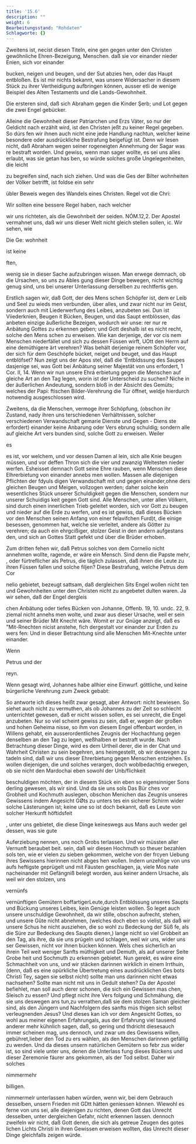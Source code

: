 ```yaml
---
title: '15.6'
description: ""
weight: 6
Bearbeitungsstand: "Rohdaten"
Schlagworte: {}
---
```

<!-- seite 734 -->


Zweitens ist, necist diesen Titeln, eine gen gegen unter den Christen gewöhnliche Ehren-Bezeigung, Menschen. daß sie vor einander nieder Enien, sich vor einander

bucken, neigen und beugen, und der Sut abzies hen, oder das Haupt entbloßen. Es ist mir nichts bekannt, was unsere Widersacher in diesem Stück zu ihrer Vertheidigung aufbringen können, ausser etli de wenige Beispiel des Alten Testaments und die Lands-Gewohnheit.

Die ersteren sind, daß sich Abraham gegen die Kinder Şerb; und Lot gegen die zwei Engel gebücker.

Alleine die Gewohnheit dieser Patriarchen und Erzs Väter, so nur der Geldicht nach erzählt wird, ist den Christen jeßt zu keiner Regel gegeben. So dúrs fen wir ihnen auch nicht eine jede Handlung nachtun, welcher keine besondere oder ausdrückliche Bestrafung beigefügt ist. Denn wir lesen nicht, daß Abraham wegen seiner rogeneigten Annehmung der Sagar was re bestraft worden. Und gewiss, wenn man sager wollte, es sei uns alles erlaubt, was sie getan has ben, so würde solches große Ungelegenheiten, die leicht

zu begreifen sind, nach sich ziehen. Und was die Ges der Bilter wohnheiten der Völker betrifft, ist foldse ein sehr

übler Beweis wegen des Wandels eines Christen. Regel vot die Chri:

Wir sollten eine bessere Regel haben, nach welcher

wir uns richteten, als die Gewohnbeit der seiden. NÓM.12,2. Der Apostel vermahnet uns, daß wir uns dieser Welt nicht gleich stellen sollen, ic. Wir sehen, wie

Die Ge: wohnheit

ist keine

ften,
<!-- seite 735 -->
wenig sie in dieser Sache aufzubringen wissen. Man erwege demnach, ob die Ursachen, so uns zu Ables gung dieser Dinge bewegen, nicht wichtig genug sind, uns bei unserer Unterlassung derselben zu rechtfertis gen.

Erstlich sagen wir, daß Gott, der des Mens schen Schöpfer ist, dem er Leib und Seel zu wieds men verbunden, über alles, und zwar nicht nur im Geist, sondern auch mit Liederwerfung des Leibes, anzubeten sei. Dun ist Viiederknien, Beugen it Bücken, Beugen, und das Saupt entblössen, das anbeten einzige äußerliche Bezeigen, wodurch wir unse: rer nur re Anbätung Gottes zu erkennen geben; und Gott deshalb
 ist es nicht recht, solche den Mens schen zu erweisen. Wie kan derjenige, der vor cis nem Menschen niederfället und sich zu dessen Füssen wirft, UOtt den Herrn auf eine demüthigere ärt verehren? Was behält derjenige reinem Schöpfer vor, der sich für dem Geschöpfe bücket, neiget und beuget, und das Haupt entblöfset? Nun zeigt uns der Apos stel, daß die 'Entbldssung des Saupes dasjenige sei, was Gott bei Anbätung seiner Majestät von uns erfordert, 1 Cor. II, 14. Wenn wir nun unsere Ehrá erbietung gegen die Menschen auf gleiche Art an den Tag legen, worin ist der Unterscheid zu suchen? Niche in der äußerlichen Andeutung, sondern bloß in der Absicht des Gemüts; welches der Papi: ftischen Bilder-Verehrung die Tür öffnet, weldje hierdurch notwendig ausgeschlossen wird.

Zweitens, da die Menschen, vermoge  ihrer Schöpfung, (obschon ihr Zustand, nady ihren uns terschiedenen Verhältnissen, solcher verschiedenen Verwandschaft gemarie Dienste und Gegen - Diens ste erfordert) einander keine Anbarung oder Vers ebrung schuldig; sondern alle auf gleiche Art vers bunden sind, solche Gott zu erweisen. Weiler

es
<!-- seite 736 -->
es ist, vor welchem, und vor dessen Damen al lein, sich alle Knie beugen müssen, und vor deffen Thron sich die vier und zwanzig Weltesten nieder werfen. Esheisset demnach Gott seine Ehre rauben, wenn Menschen diese Elhrerbietung von einander annebs men wollen. Massen alle diejenigen Pflichten der fdyuls digen Verwandschaft mit und gegen einander,ohne ders gleichen Beugen und Meigen, vollzogen werden; daher solche kein wesentliches Stück unserer Schuldigkeit gegen die Menschen, sondern nur unserer Schuidigs keit gegen Gott sind. Alle Menschen, unter allen Völkern, sind durch einen innerlichen Trieb geleitet worden, sich vor Gott zu beugen und nieder auf die Erde zu werfen, und es ist gewiss, daß dieses Bücken vor den Menschen seinen Anfang von einer felavifchen Furd)t, die einige besessen, genommen hat, welche sie verleitet, andere als Götter zu verehren; da auch ein ehrgcißiger, stolzer Geist in den andern aufgestans den, und sich an Gottes Statt gefekt und über die Brüder erhoben.

Zum dritten fehen wir, daß Petrus solches von dem Cornelio nicht annehmen wollte, ragende, er wäre ein Mensch. Sind denn die Papste mehr, , oder fürtreflicher als Petrus, die täglich zulassen, daß ihnen die Leute zu ihren Füssen fallen und solche filjen? Diese Bestrafung, welche Petrus dem Cor

nelio gebietet, bezeugt sattsam, daß dergleichen Sits Engel wollen nicht ten und Gewohnheiten unter den Christen nicht zu angebetet dulten waren. Ja wir sehen, daß der Engel dergleis

chen Anbätung oder tiefes Bücken von Johanne, Offenb. 19, 10. undc. 22, 9. ziemal nicht annehs men wolte, und zwar aus dieser Ursache, weil er sein und seiner Brüder Mit Knecht wäre. Womit er zur Gnüge anzeigt, daß es "Mit-Rnechten nicist anstehe, fich dergestalt vor einander zur Erden zu wers fen: Und in dieser Betrachtung sind alle Menschen Mit-Knechte unter einander.

Wenn

Petrus und der

reyn.
<!-- seite 737 -->
Wenn gesagt wird, Johannes habe allhier eine Einwurf. göttliche, und keine bürgerliche Verehrung zum Zweck gebabt:

So antworte ich dieses heißt zwar gesagt, aber Antwort: nicht bewiesen. So siehet auch nicht zu vermuthen, als ob Johannes zu der Zeit so schlecht unterrichtet gewesen, daß er nicht wissen sollen, es sei unrecht, die Engel anzubeten. Nur so viel scheint gewiss zu sein, daß er, wegen der großen und hohen Geheima nisse, so ihm von diesem Engel offenbart worden, in Willens gehabt, ein ausserordentliches Zeugnis der Hochachtung gegen denselben an den Tag zu legen, weßhalben er bestraft wurde. Nach Betrachtung dieser Dinge, wird es dem Urtheil derer, die in der Chat und Wahrheit Christen zu sein begehren, ans heimgestellt, ob wir deswegen zu tadeln sind, daß wir uns dieser Ehrerbietung gegen Menschen entziehen. Es wollen diejenigen, die und solches verargen, doch woblbedachtig erwegen, ob sie nicht den Mardochai eben sowohl der Unb/flichkeit

beschuldigen möchten, der in diesem Stück ein eben so eigensinniger Sons derling gewesen, als wir sind. Und da sie uns sols Das Bür ches vor Grobheit und Kochmuth auslegen, obschon Menichen das Zeugnis unseres Gewissens indem Angesicht GØts zu unters tes ein sicherer Schirm wider solche Lästerungen ist; keine une so ist doch bekannt, daß es Leute von solcher Herkunft höftidsfeit

, unter uns gebietet, die diese Dinge keineswegs aus Mans auch weder gel dessen, was sie gute

Auferziebung nennen, uns noch Grobs terlassen. Und wir müssten aller Vernunft beraubet beit. sein, daß wir diesen Hochmuth so theuer bezahlen sols ten, wie er vielen zu sieben gekommen, welche von der frcyen Uebung ihres Sewissens hierinnen nicht abges hen wollen. Indern unzehlige von uns aufs heftigste geprügelt und mit Fäusten geschlagen, ja, viele Mos nate nacheinander mit Gefängniß belegt worden, aus keiner andern Ursache, als weil wir den stolzen, uns

vernünfs





<!-- seite 738 -->
vernünftigen Gemütern boffartigerLeute,durch Entbldssung unseres Saupts und Bückung unseres Leibes, kein Genüge leisten wollen. So leget auch unsere unschuldige Gewohnheit, da wir stille, obschon aufrecht, stehen, und unsere Güte nicht abnehmen, (welches doch eben so vielist, als daß wir unsere Schus he nicht ausziehen, die so wohl zu Bedeckung der Süß fe, als die Süre zur Bedeckung des Saupts dienen,) lange nicht so viel Grobbeit an den Tag, als ihre, da sie uns prügeln und schlagen, weil wir uns, wider uns ser Gewissen, nicht vor ihnen bücken können. Wels ches sicherlich an ihrein Teil weit weniger Sanfts müthigkeit und Demuth, als auf unserer Seite Grobe heit und Sochmuth zu erkennen gebietet. Nun gerekt, es wäre eine Schmachheit von uns, und wir stäcken darinnen wirklich in einem Irrthuin, (denn, daß es eine opürkliche Übertretung eines ausdrücklichen Ges bots Christi Tey, sagen sie selbst nicht) sollte man uns darinnen nicht etwas nachsehen? Sollte man nicht mit uns in Gedult stehen? Da der Apostel befiehlet, man soll auch derer schonen, die sich ein Gewissen mas chen, Sleisch zu essen? Und pflegt nicht ihre Vers folgung und Schmáhung, die sie uns deswegen ans tun,zu verrathen,daß sie dem stolzen Saman gleicher sind, als den Jüngern und Nachfolgern des sanfts mús thigen sich selbst verleugnenden Jesus? Und dieses kan ich vor dem Angesicht Gottes, so wohl aus meiner eigenen Erfahrungals, aus der Erfahrung viel tausend anderer mehr kühnlich sagen, daß, so gering und thdricht diesesauch immer scheinen mag, uns dennoch, und zwar um des Gewissens willen, gebühret,lieber den Tod zu ers wählen, als den Menschen darinnen gefällig zu werden. Und da dieses unsern natürlichen Gemütern so febr zus wider ist, so sind viele unter uns, denen die Unterlass fung dieses Bückens und dieser Zeremonie fäurer ans gekommen, als der Tod selbst. Daher wir solches

nimmermehr


billigen.
<!-- seite 739 -->
nimmermelr unterlassen haben würden, wenn wir, bei
dem Gebrauch desselben, unsern Frieden mit GDtt
hätten geniessen können. Wiewohl es ferne von uns
sei, alle diejenigen zu richten, denen Gott das
Unrecht desselben, unter dergleichen Gefahr, nicht
erkennen lassen. dennoch zweifeln wir nicht, daß
Gott denen, die sich als getreue Zeugen des gotes
lichen Lichts Christi in ihren Gewissen erweisen
wollten, das Unrecht dieser Dinge gleichfalls zeigen
würde.

